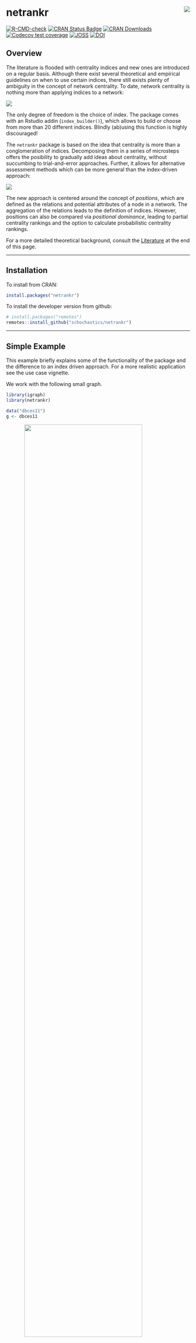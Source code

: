 
# netrankr <img src="man/figures/logo.png" align="right"/>

[![R-CMD-check](https://github.com/schochastics/netrankr/actions/workflows/R-CMD-check.yaml/badge.svg)](https://github.com/schochastics/netrankr/actions/workflows/R-CMD-check.yaml)
[![CRAN Status
Badge](https://www.r-pkg.org/badges/version/netrankr)](https://cran.r-project.org/package=netrankr)
[![CRAN
Downloads](https://cranlogs.r-pkg.org/badges/netrankr)](https://CRAN.R-project.org/package=netrankr)
[![Codecov test
coverage](https://codecov.io/gh/schochastics/netrankr/branch/main/graph/badge.svg)](https://app.codecov.io/gh/schochastics/netrankr?branch=main)
[![JOSS](https://joss.theoj.org/papers/10.21105/joss.04563/status.svg)](https://doi.org/10.21105/joss.04563)
[![DOI](https://zenodo.org/badge/DOI/10.5281/zenodo.7109041.svg)](https://doi.org/10.5281/zenodo.7109041)

## Overview

The literature is flooded with centrality indices and new ones are
introduced on a regular basis. Although there exist several theoretical
and empirical guidelines on when to use certain indices, there still
exists plenty of ambiguity in the concept of network centrality. To
date, network centrality is nothing more than applying indices to a
network:

![](man/figures/flow_old.png)

The only degree of freedom is the choice of index. The package comes
with an Rstudio addin (`index_builder()`), which allows to build or
choose from more than 20 different indices. Blindly (ab)using this
function is highly discouraged!

The `netrankr` package is based on the idea that centrality is more than
a conglomeration of indices. Decomposing them in a series of microsteps
offers the posibility to gradually add ideas about centrality, without
succumbing to trial-and-error approaches. Further, it allows for
alternative assessment methods which can be more general than the
index-driven approach:

![](man/figures/flow_new.png)

The new approach is centered around the concept of *positions*, which
are defined as the relations and potential attributes of a node in a
network. The aggregation of the relations leads to the definition of
indices. However, positions can also be compared via *positional
dominance*, leading to partial centrality rankings and the option to
calculate probabilistic centrality rankings.

For a more detailed theoretical background, consult the
[Literature](#literature) at the end of this page.

------------------------------------------------------------------------

## Installation

To install from CRAN:

``` r
install.packages("netrankr")
```

To install the developer version from github:

``` r
# install.packages("remotes")
remotes::install_github("schochastics/netrankr")
```

------------------------------------------------------------------------

## Simple Example

This example briefly explains some of the functionality of the package
and the difference to an index driven approach. For a more realistic
application see the use case vignette.

We work with the following small graph.

``` r
library(igraph)
library(netrankr)

data("dbces11")
g <- dbces11
```

<img src="man/figures/README-dbces_neutral-1.png" width="80%" style="display: block; margin: auto;" />

Say we are interested in the most central node of the graph and simply
compute some standard centrality scores with the `igraph` package.
Defining centrality indices in the `netrankr` package is explained in
the centrality indices vignette.

``` r
cent_scores <- data.frame(
    degree = degree(g),
    betweenness = round(betweenness(g), 4),
    closeness = round(closeness(g), 4),
    eigenvector = round(eigen_centrality(g)$vector, 4),
    subgraph = round(subgraph_centrality(g), 4)
)

# What are the most central nodes for each index?
apply(cent_scores, 2, which.max)
#>      degree betweenness   closeness eigenvector    subgraph 
#>          11           8           6           7          10
```

<img src="man/figures/README-dbces_color-1.png" width="80%" style="display: block; margin: auto;" />

As you can see, each index assigns the highest value to a different
vertex.

A more general assessment starts by calculating the neighborhood
inclusion preorder.

``` r
P <- neighborhood_inclusion(g)
P
#>    1 2 3 4 5 6 7 8 9 10 11
#> 1  0 0 1 0 1 1 1 0 0  0  1
#> 2  0 0 0 1 0 0 0 1 0  0  0
#> 3  0 0 0 0 1 0 0 0 0  0  1
#> 4  0 0 0 0 0 0 0 0 0  0  0
#> 5  0 0 0 0 0 0 0 0 0  0  0
#> 6  0 0 0 0 0 0 0 0 0  0  0
#> 7  0 0 0 0 0 0 0 0 0  0  0
#> 8  0 0 0 0 0 0 0 0 0  0  0
#> 9  0 0 0 0 0 0 0 0 0  0  0
#> 10 0 0 0 0 0 0 0 0 0  0  0
#> 11 0 0 0 0 0 0 0 0 0  0  0
```

[Schoch & Brandes (2016)](https://doi.org/10.1017/S0956792516000401)
showed that `P[u,v]=1` implies that u is less central than v for
centrality indices which are defined via specific path algebras. These
include many of the well-known measures like closeness (and variants),
betweenness (and variants) as well as many walk-based indices
(eigenvector and subgraph centrality, total communicability,…).

Neighborhood-inclusion defines a partial ranking on the set of nodes.
Each ranking that is in accordance with this partial ranking yields a
proper centrality ranking. Each of these ranking can thus potentially be
the outcome of a centrality index.

Using rank intervals, we can examine the minimal and maximal possible
rank of each node. The bigger the intervals are, the more freedom exists
for indices to rank nodes differently.

``` r
plot(rank_intervals(P), cent_scores = cent_scores, ties.method = "average")
```

<img src="man/figures/README-partial-1.png" width="80%" style="display: block; margin: auto;" />

The potential ranks of nodes are not uniformly distributed in the
intervals. To get the exact probabilities, the function
`exact_rank_prob()` can be used.

``` r
res <- exact_rank_prob(P)
res
#> Number of possible centrality rankings:  739200 
#> Equivalence Classes (max. possible): 11 (11)
#> - - - - - - - - - - 
#> Rank Probabilities (rows:nodes/cols:ranks)
#>             1          2          3          4          5           6
#> 1  0.54545455 0.27272727 0.12121212 0.04545455 0.01298701 0.002164502
#> 2  0.27272727 0.21818182 0.16969697 0.12727273 0.09090909 0.060606061
#> 3  0.00000000 0.16363636 0.21818182 0.20909091 0.16883117 0.119047619
#> 4  0.00000000 0.02727273 0.05151515 0.07272727 0.09090909 0.106060606
#> 5  0.00000000 0.00000000 0.01818182 0.04545455 0.07532468 0.103463203
#> 6  0.00000000 0.05454545 0.08484848 0.10000000 0.10649351 0.108658009
#> 7  0.00000000 0.05454545 0.08484848 0.10000000 0.10649351 0.108658009
#> 8  0.00000000 0.02727273 0.05151515 0.07272727 0.09090909 0.106060606
#> 9  0.09090909 0.09090909 0.09090909 0.09090909 0.09090909 0.090909091
#> 10 0.09090909 0.09090909 0.09090909 0.09090909 0.09090909 0.090909091
#> 11 0.00000000 0.00000000 0.01818182 0.04545455 0.07532468 0.103463203
#>             7          8           9         10         11
#> 1  0.00000000 0.00000000 0.000000000 0.00000000 0.00000000
#> 2  0.03636364 0.01818182 0.006060606 0.00000000 0.00000000
#> 3  0.07272727 0.03636364 0.012121212 0.00000000 0.00000000
#> 4  0.11818182 0.12727273 0.133333333 0.13636364 0.13636364
#> 5  0.12727273 0.14545455 0.157575758 0.16363636 0.16363636
#> 6  0.10909091 0.10909091 0.109090909 0.10909091 0.10909091
#> 7  0.10909091 0.10909091 0.109090909 0.10909091 0.10909091
#> 8  0.11818182 0.12727273 0.133333333 0.13636364 0.13636364
#> 9  0.09090909 0.09090909 0.090909091 0.09090909 0.09090909
#> 10 0.09090909 0.09090909 0.090909091 0.09090909 0.09090909
#> 11 0.12727273 0.14545455 0.157575758 0.16363636 0.16363636
#> - - - - - - - - - - 
#> Relative Rank Probabilities (row ranked lower than col)
#>             1          2         3         4         5         6         7
#> 1  0.00000000 0.66666667 1.0000000 0.9523810 1.0000000 1.0000000 1.0000000
#> 2  0.33333333 0.00000000 0.6666667 1.0000000 0.9166667 0.8333333 0.8333333
#> 3  0.00000000 0.33333333 0.0000000 0.7976190 1.0000000 0.7500000 0.7500000
#> 4  0.04761905 0.00000000 0.2023810 0.0000000 0.5595238 0.4404762 0.4404762
#> 5  0.00000000 0.08333333 0.0000000 0.4404762 0.0000000 0.3750000 0.3750000
#> 6  0.00000000 0.16666667 0.2500000 0.5595238 0.6250000 0.0000000 0.5000000
#> 7  0.00000000 0.16666667 0.2500000 0.5595238 0.6250000 0.5000000 0.0000000
#> 8  0.04761905 0.00000000 0.2023810 0.5000000 0.5595238 0.4404762 0.4404762
#> 9  0.14285714 0.25000000 0.3571429 0.6250000 0.6785714 0.5714286 0.5714286
#> 10 0.14285714 0.25000000 0.3571429 0.6250000 0.6785714 0.5714286 0.5714286
#> 11 0.00000000 0.08333333 0.0000000 0.4404762 0.5000000 0.3750000 0.3750000
#>            8         9        10        11
#> 1  0.9523810 0.8571429 0.8571429 1.0000000
#> 2  1.0000000 0.7500000 0.7500000 0.9166667
#> 3  0.7976190 0.6428571 0.6428571 1.0000000
#> 4  0.5000000 0.3750000 0.3750000 0.5595238
#> 5  0.4404762 0.3214286 0.3214286 0.5000000
#> 6  0.5595238 0.4285714 0.4285714 0.6250000
#> 7  0.5595238 0.4285714 0.4285714 0.6250000
#> 8  0.0000000 0.3750000 0.3750000 0.5595238
#> 9  0.6250000 0.0000000 0.5000000 0.6785714
#> 10 0.6250000 0.5000000 0.0000000 0.6785714
#> 11 0.4404762 0.3214286 0.3214286 0.0000000
#> - - - - - - - - - - 
#> Expected Ranks (higher values are better)
#>        1        2        3        4        5        6        7        8 
#> 1.714286 3.000000 4.285714 7.500000 8.142857 6.857143 6.857143 7.500000 
#>        9       10       11 
#> 6.000000 6.000000 8.142857 
#> - - - - - - - - - - 
#> SD of Rank Probabilities
#>         1         2         3         4         5         6         7         8 
#> 0.9583148 1.8973666 1.7249667 2.5396850 2.1599320 2.7217941 2.7217941 2.5396850 
#>         9        10        11 
#> 3.1622777 3.1622777 2.1599320 
#> - - - - - - - - - -
```

For the graph `g` we can therefore come up with 739,200 indices that
would rank the nodes differently.

`rank.prob` contains the probabilities for each node to occupy a certain
rank. For instance, the probability for each node to be the most central
one is as follows.

``` r
round(res$rank.prob[, 11], 2)
#>    1    2    3    4    5    6    7    8    9   10   11 
#> 0.00 0.00 0.00 0.14 0.16 0.11 0.11 0.14 0.09 0.09 0.16
```

`relative.rank` contains the relative rank probabilities. An entry
`relative.rank[u,v]` indicates how likely it is that `v` is more central
than `u`.

``` r
# How likely is it, that 6 is more central than 3?
round(res$relative.rank[3, 6], 2)
#> [1] 0.75
```

`expected.ranks` contains the expected centrality ranks for all nodes.
They are derived on the basis of `rank.prob`.

``` r
round(res$expected.rank, 2)
#>    1    2    3    4    5    6    7    8    9   10   11 
#> 1.71 3.00 4.29 7.50 8.14 6.86 6.86 7.50 6.00 6.00 8.14
```

The higher the value, the more central a node is expected to be.

**Note**: The set of rankings grows exponentially in the number of nodes
and the exact calculation becomes infeasible quite quickly and
approximations need to be used. Check the benchmark results for
guidelines.

------------------------------------------------------------------------

## Theoretical Background

`netrankr` is based on a series of papers that appeared in recent years.
If you want to learn more about the theoretical background of the
package, consult the following literature:

> Schoch, David. (2018). Centrality without Indices: Partial rankings
> and rank Probabilities in networks. *Social Networks*, **54**,
> 50-60.([link](https://doi.org/10.1016/j.socnet.2017.12.003))

> Schoch, David & Valente, Thomas W., & Brandes, Ulrik. (2017).
> Correlations among centrality indices and a class of uniquely ranked
> graphs. *Social Networks*, **50**,
> 46-54.([link](https://doi.org/10.1016/j.socnet.2017.03.010))

> Schoch, David & Brandes, Ulrik. (2016). Re-conceptualizing centrality
> in social networks. *European Journal of Appplied Mathematics*,
> **27**(6), 971–985.
> ([link](https://doi.org/10.1017/S0956792516000401))

> Brandes, Ulrik. (2016). Network Positions. *Methodological
> Innovations*, **9**, 2059799116630650.
> ([link](https://dx.doi.org/10.1177/2059799116630650))

## Code of Conduct

Please note that the netrankr project is released with a [Contributor
Code of
Conduct](https://contributor-covenant.org/version/2/1/CODE_OF_CONDUCT.html).
By contributing to this project, you agree to abide by its terms.
